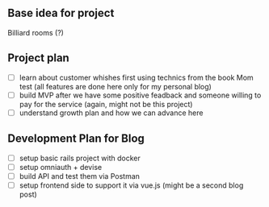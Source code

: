 ## Base idea for project

Billiard rooms (?)

## Project plan

- [ ] learn about customer whishes first using technics from the book Mom test (all features are done here only for my personal blog)
- [ ] build MVP after we have some positive feadback and someone willing to pay for the service (again, might not be this project)
- [ ] understand growth plan and how we can advance here

## Development Plan for Blog

- [ ] setup basic rails project with docker
- [ ] setup omniauth + devise
- [ ] build API and test them via Postman
- [ ] setup frontend side to support it via vue.js (might be a second blog post)